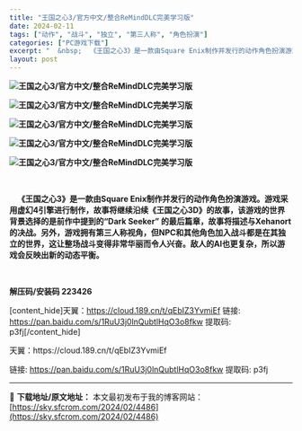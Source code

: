 ```yaml
---
title: "王国之心3/官方中文/整合ReMindDLC完美学习版"
date: 2024-02-11
tags: ["动作", "战斗", "独立", "第三人称", "角色扮演"]
categories: ["PC游戏下载"]
excerpt: "  &nbsp;  《王国之心3》是一款由Square Enix制作并发行的动作角色扮演游戏。游戏采用虚幻4引擎进行制作，故事将继续沿续《王国之心3D》的故事，该游戏的世界背景选择的是前作中提到的“Dark Seeker” 的最后篇章，故事将描述与Xehanort的决战。另外，游戏拥有第三人称视角，&hellip;"
layout: post
---
```


<strong><img src="https://img.piclabo.xyz/upload/art_editor/20210406-1/843da5612d654635871163c3bea03465.png" alt="王国之心3/官方中文/整合ReMindDLC完美学习版" /></strong>

<strong><img src="https://img.piclabo.xyz/upload/art_editor/20210406-1/52e9efe6c3314074463758aa58c0b355.jpg" alt="王国之心3/官方中文/整合ReMindDLC完美学习版" /></strong>

<strong><img src="https://img.piclabo.xyz/upload/art_editor/20210406-1/b5c3341574dd4ac010ea7416f1e3ac6c.jpg" alt="王国之心3/官方中文/整合ReMindDLC完美学习版" /></strong>

<strong><img src="https://img.piclabo.xyz/upload/art_editor/20210406-1/5691790a3f42d31462ae0991b7c2688f.jpg" alt="王国之心3/官方中文/整合ReMindDLC完美学习版" /></strong>

<strong><img src="https://img.piclabo.xyz/upload/art_editor/20210406-1/9baf6a877b060a5c54be6de00ce586b2.jpg" alt="王国之心3/官方中文/整合ReMindDLC完美学习版" /> </strong>

&nbsp;

<strong> 《王国之心3》是一款由Square Enix制作并发行的动作角色扮演游戏。游戏采用虚幻4引擎进行制作，故事将继续沿续《王国之心3D》的故事，该游戏的世界背景选择的是前作中提到的“Dark Seeker” 的最后篇章，故事将描述与Xehanort的决战。另外，游戏拥有第三人称视角，但NPC和其他角色加入战斗都是在其独立的世界，这让整场战斗变得非常华丽而令人兴奋。敌人的AI也更复杂，所以游戏会反映出新的动态平衡。</strong>

&nbsp;

<strong>解压码/安装码 223426</strong>

[content_hide]天翼：https://cloud.189.cn/t/qEbIZ3YvmiEf
链接: https://pan.baidu.com/s/1RuU3j0lnQubtlHqO3o8fkw
提取码: p3fj[/content_hide]

<!--wechatfans start-->天翼：https://cloud.189.cn/t/qEbIZ3YvmiEf
链接: https://pan.baidu.com/s/1RuU3j0lnQubtlHqO3o8fkw
提取码: p3fj<!--wechatfans end-->

---
📖 **下载地址/原文地址：** 本文最初发布于我的博客网站：[https://sky.sfcrom.com/2024/02/4486](https://sky.sfcrom.com/2024/02/4486)
